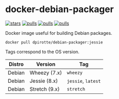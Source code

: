 # docker-debian-packager

[![stars](https://img.shields.io/docker/stars/dpirotte/debian-packager.svg)](https://hub.docker.com/r/dpirotte/debian-packager/)
[![pulls](https://img.shields.io/docker/pulls/dpirotte/debian-packager.svg)](https://hub.docker.com/r/dpirotte/debian-packager/)
[![pulls](https://img.shields.io/docker/automated/dpirotte/debian-packager.svg)](https://hub.docker.com/r/dpirotte/debian-packager/builds/)
[![pulls](https://img.shields.io/docker/build/dpirotte/debian-packager.svg)](https://hub.docker.com/r/dpirotte/debian-packager/builds/)

Docker image useful for building Debian packages.

```
docker pull dpirotte/debian-packager:jessie
```

Tags correspond to the OS version.

|Distro|Version|Tag|
|------|-------|---|
|Debian|Wheezy (7.x)|`wheezy`|
|Debian|Jessie (8.x)|`jessie`, `latest`|
|Debian|Stretch (9.x)|`stretch`|
